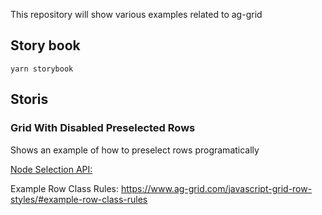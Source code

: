 This repository will show various examples related to ag-grid 

## Story book

`yarn storybook`

## Storis

### Grid With Disabled Preselected Rows

Shows an example of how to preselect rows programatically

[Node Selection API:](https://www.ag-grid.com/javascript-grid-selection/#node-selection-api)

Example Row Class Rules: https://www.ag-grid.com/javascript-grid-row-styles/#example-row-class-rules
